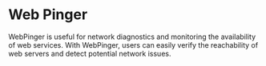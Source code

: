 # Web Pinger
 WebPinger is useful for network diagnostics and monitoring the availability of web services. With WebPinger, users can easily verify the reachability of web servers and detect potential network issues.
